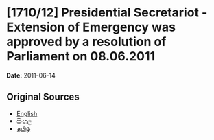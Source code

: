 # [1710/12] Presidential Secretariot - Extension of Emergency was approved by a resolution of Parliament on 08.06.2011

**Date:** 2011-06-14

## Original Sources

- [English](https://documents.gov.lk/view/extra-gazettes/2011/6/1710-12_E.pdf)
- [සිංහල](https://documents.gov.lk/view/extra-gazettes/2011/6/1710-12_S.pdf)
- [தமிழ்](https://documents.gov.lk/view/extra-gazettes/2011/6/1710-12_T.pdf)
